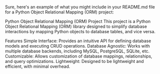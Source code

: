 
Sure, here's an example of what you might include in your README.md file for a Python Object Relational Mapping (ORM) project:

Python Object Relational Mapping (ORM) Project
This project is a Python Object Relational Mapping (ORM) library designed to simplify database interactions by mapping Python objects to database tables, and vice versa.

Features
Simple Interface: Provides an intuitive API for defining database models and executing CRUD operations.
Database Agnostic: Works with multiple database backends, including MySQL, PostgreSQL, SQLite, etc.
Customizable: Allows customization of database mappings, relationships, and query optimizations.
Lightweight: Designed to be lightweight and efficient, with minimal overhead.
